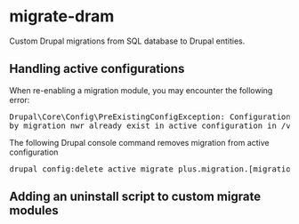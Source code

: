 # migrate-dram
Custom Drupal migrations from SQL database to Drupal entities.

## Handling active configurations
When re-enabling a migration module, you may encounter the following error:
<pre>
Drupal\Core\Config\PreExistingConfigException: Configuration objects (migrate_plus.migration.people) provided[error]
by migration_nwr already exist in active configuration in /var/www/drupal/web/core/lib/Drupal/Core/Config/PreExistingConfigException.php:65</pre>
The following Drupal console command removes migration from active configuration
<pre>drupal config:delete active migrate_plus.migration.[migration-name]</pre>

## Adding an uninstall script to custom migrate modules

<script src="https://gist.github.com/jasloe/9293b50bad43b8d9605b30404df34e44.js"></script>
